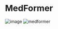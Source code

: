 # MedFormer

![image](https://github.com/Basel-anaya/LoreWeaver/assets/81964452/9ad6eca1-7cc4-4907-a4e6-ae056b8d0b23)
![medformer](https://github.com/Basel-anaya/MedFormer-lite/assets/81964452/569de6e0-b893-4897-8dc1-8d0392911b74)
